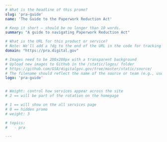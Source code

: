 ```yaml
---
# What is the headline of this promo?
slug: 'pra-guide'
name: 'The Guide to the Paperwork Reduction Act'

# Keep it short — should be no longer than 10 words.
summary: "A guide to navigating Paperwork Reduction Act"

# What is the URL for this product or service?
# Note: We'll add a ?dg to the end of the URL in the code for tracking purposes
domain: "https://pra.digital.gov"

# Images need to be 200x200px with a transparent background
# Upload new images to Github in the /static/logos/ folder
# https://github.com/GSA/digitalgov.gov/tree/master/static/source/
# The filename should reflect the name of the source or team (e.g., usds-logo.png)
logo: 'pra-guide'


# Weight: control how services appear across the site
# 2 == will be part of the rotation on the homepage

# 1 == will show on the all services page
# 0 == hidden promo
# weight: 3

# topics:
#   - pra

---
```

